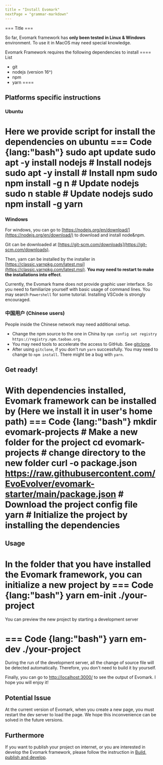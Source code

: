 ```yaml
---
title = "Install Evomark"
nextPage = "grammar-markdown"
---
```


=== Title ===

So far, Evomark framework has **only been tested in Linux & Windows** environment. To use it in MacOS may need special knowledge. 

Evomark Framework requires the following dependencies to install
==== List
- git
- nodejs (version 16^)
- npm
- yarn
====

## Platforms specific instructions

### Ubuntu
Here we provide script for install the dependencies on ubuntu
=== Code {lang:"bash"}
sudo apt update
sudo apt -y install nodejs # Install nodejs
sudo apt -y install # Install npm
sudo npm install -g n # Update nodejs
sudo n stable # Update nodejs
sudo npm install -g yarn
===
### Windows
For windows, you can go to [https://nodejs.org/en/download/](https://nodejs.org/en/download/) to download and install node&npm.

Git can be downloaded at [https://git-scm.com/downloads](https://git-scm.com/downloads).

Then, yarn can be installed by the installer in [https://classic.yarnpkg.com/latest.msi](https://classic.yarnpkg.com/latest.msi). **You may need to restart to make the installations into effect**.

Currently, the Evomark frame does not provide graphic user interface. So you need to familiarize yourself with basic usage of command lines. You may search `Powershell` for some tutorial. Installing VSCode is strongly encouraged.

### 中国用户 (Chinese users)

People inside the Chinese network may need additional setup.
- Change the npm source to the one in China by `npm config set registry https://registry.npm.taobao.org`.
- You may need tools to accelerate the access to GitHub. See [gitclone](https://www.gitclone.com/).
- After using `gitclone`, if you don't run `yarn` successfully. You may need to change to `npm install`. There might be a bug with `yarn`.


## Get ready!

With dependencies installed, Evomark framework can be installed by (Here we install it in user's home path)
=== Code {lang:"bash"}
mkdir evomark-projects  # Make a new folder for the project
cd evomark-projects # change directory to the new folder
curl -o package.json https://raw.githubusercontent.com/EvoEvolver/evomark-starter/main/package.json  # Download the project config file
yarn # Initialize the project by installing the dependencies
===

## Usage
In the folder that you have installed the Evomark framework, you can initialize a new project by
=== Code {lang:"bash"}
yarn em-init ./your-project
===
You can preview the new project by starting a development server

=== Code {lang:"bash"}
yarn em-dev ./your-project
===
During the run of the development server, all the change of source file will be detected automatically. Therefore, you don't need to build it by yourself.

Finally, you can go to [http://localhost:3000/](http://localhost:3000/) to see the output of Evomark. I hope you will enjoy it! 

## Potential Issue

At the current version of Evomark, when you create a new page, you must restart the dev server to load the page. We hope this inconvenience can be solved in the future versions.

## Furthermore

If you want to publish your project on internet, or you are interested in develop the Evomark framework, please follow the instruction in [Build, publish and develop](build-publish-dev).